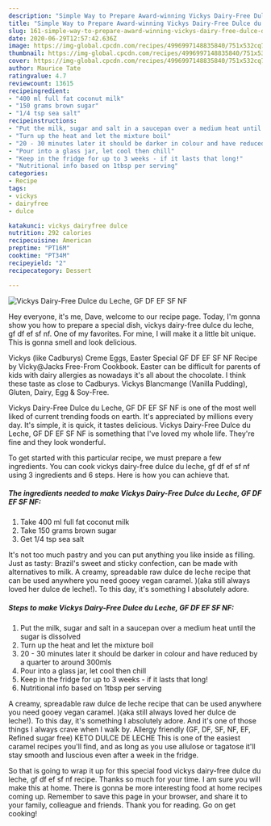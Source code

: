```yaml
---
description: "Simple Way to Prepare Award-winning Vickys Dairy-Free Dulce du Leche, GF DF EF SF NF"
title: "Simple Way to Prepare Award-winning Vickys Dairy-Free Dulce du Leche, GF DF EF SF NF"
slug: 161-simple-way-to-prepare-award-winning-vickys-dairy-free-dulce-du-leche-gf-df-ef-sf-nf
date: 2020-06-29T12:57:42.636Z
image: https://img-global.cpcdn.com/recipes/4996997148835840/751x532cq70/vickys-dairy-free-dulce-du-leche-gf-df-ef-sf-nf-recipe-main-photo.jpg
thumbnail: https://img-global.cpcdn.com/recipes/4996997148835840/751x532cq70/vickys-dairy-free-dulce-du-leche-gf-df-ef-sf-nf-recipe-main-photo.jpg
cover: https://img-global.cpcdn.com/recipes/4996997148835840/751x532cq70/vickys-dairy-free-dulce-du-leche-gf-df-ef-sf-nf-recipe-main-photo.jpg
author: Maurice Tate
ratingvalue: 4.7
reviewcount: 13615
recipeingredient:
- "400 ml full fat coconut milk"
- "150 grams brown sugar"
- "1/4 tsp sea salt"
recipeinstructions:
- "Put the milk, sugar and salt in a saucepan over a medium heat until the sugar is dissolved"
- "Turn up the heat and let the mixture boil"
- "20 - 30 minutes later it should be darker in colour and have reduced by a quarter to around 300mls"
- "Pour into a glass jar, let cool then chill"
- "Keep in the fridge for up to 3 weeks - if it lasts that long!"
- "Nutritional info based on 1tbsp per serving"
categories:
- Recipe
tags:
- vickys
- dairyfree
- dulce

katakunci: vickys dairyfree dulce 
nutrition: 292 calories
recipecuisine: American
preptime: "PT16M"
cooktime: "PT34M"
recipeyield: "2"
recipecategory: Dessert

---
```



![Vickys Dairy-Free Dulce du Leche, GF DF EF SF NF](https://img-global.cpcdn.com/recipes/4996997148835840/751x532cq70/vickys-dairy-free-dulce-du-leche-gf-df-ef-sf-nf-recipe-main-photo.jpg)

Hey everyone, it's me, Dave, welcome to our recipe page. Today, I'm gonna show you how to prepare a special dish, vickys dairy-free dulce du leche, gf df ef sf nf. One of my favorites. For mine, I will make it a little bit unique. This is gonna smell and look delicious.

Vickys (like Cadburys) Creme Eggs, Easter Special GF DF EF SF NF Recipe by Vicky@Jacks Free-From Cookbook. Easter can be difficult for parents of kids with dairy allergies as nowadays it&#39;s all about the chocolate. I think these taste as close to Cadburys. Vickys Blancmange (Vanilla Pudding), Gluten, Dairy, Egg &amp; Soy-Free.

Vickys Dairy-Free Dulce du Leche, GF DF EF SF NF is one of the most well liked of current trending foods on earth. It's appreciated by millions every day. It's simple, it is quick, it tastes delicious. Vickys Dairy-Free Dulce du Leche, GF DF EF SF NF is something that I've loved my whole life. They're fine and they look wonderful.


To get started with this particular recipe, we must prepare a few ingredients. You can cook vickys dairy-free dulce du leche, gf df ef sf nf using 3 ingredients and 6 steps. Here is how you can achieve that.

<!--inarticleads1-->

##### The ingredients needed to make Vickys Dairy-Free Dulce du Leche, GF DF EF SF NF:

1. Take 400 ml full fat coconut milk
1. Take 150 grams brown sugar
1. Get 1/4 tsp sea salt


It&#39;s not too much pastry and you can put anything you like inside as filling. Just as tasty: Brazil&#39;s sweet and sticky confection, can be made with alternatives to milk. A creamy, spreadable raw dulce de leche recipe that can be used anywhere you need gooey vegan caramel. )(aka still always loved her dulce de leche!). To this day, it&#39;s something I absolutely adore. 

<!--inarticleads2-->

##### Steps to make Vickys Dairy-Free Dulce du Leche, GF DF EF SF NF:

1. Put the milk, sugar and salt in a saucepan over a medium heat until the sugar is dissolved
1. Turn up the heat and let the mixture boil
1. 20 - 30 minutes later it should be darker in colour and have reduced by a quarter to around 300mls
1. Pour into a glass jar, let cool then chill
1. Keep in the fridge for up to 3 weeks - if it lasts that long!
1. Nutritional info based on 1tbsp per serving


A creamy, spreadable raw dulce de leche recipe that can be used anywhere you need gooey vegan caramel. )(aka still always loved her dulce de leche!). To this day, it&#39;s something I absolutely adore. And it&#39;s one of those things I always crave when I walk by. Allergy friendly (GF, DF, SF, NF, EF, Refined sugar free) KETO DULCE DE LECHE This is one of the easiest caramel recipes you&#39;ll find, and as long as you use allulose or tagatose it&#39;ll stay smooth and luscious even after a week in the fridge. 

So that is going to wrap it up for this special food vickys dairy-free dulce du leche, gf df ef sf nf recipe. Thanks so much for your time. I am sure you will make this at home. There is gonna be more interesting food at home recipes coming up. Remember to save this page in your browser, and share it to your family, colleague and friends. Thank you for reading. Go on get cooking!
